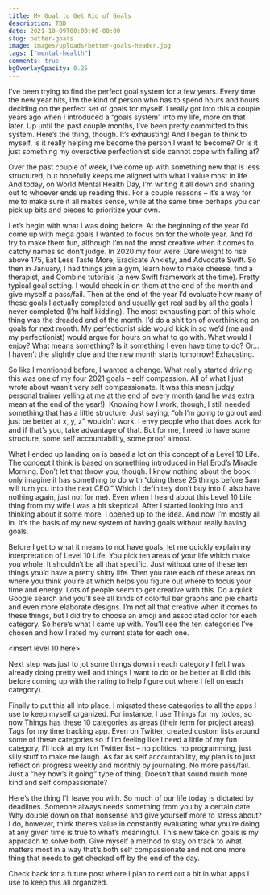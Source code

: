 ```yaml
---
title: My Goal to Get Rid of Goals
description: TBD
date: 2021-10-09T00:00:00-00:00
slug: better-goals
image: images/uploads/better-goals-header.jpg
tags: ["mental-health"]
comments: true
bgOverlayOpacity: 0.25
---
```


I’ve been trying to find the perfect goal system for a few years. Every time the new year hits, I’m the kind of person who has to spend hours and hours deciding on the perfect set of goals for myself. I really got into this a couple years ago when I introduced a “goals system” into my life, more on that later. Up until the past couple months, I’ve been pretty committed to this system. Here’s the thing, though. It’s exhausting! And I began to think to myself, is it really helping me become the person I want to become? Or is it just something my overactive perfectionist side cannot cope with failing at?

Over the past couple of week, I’ve come up with something new that is less structured, but hopefully keeps me aligned with what I value most in life. And today, on World Mental Health Day, I’m writing it all down and sharing out to whoever ends up reading this. For a couple reasons – it’s a way for me to make sure it all makes sense, while at the same time perhaps you can pick up bits and pieces to prioritize your own.

Let’s begin with what I was doing before. At the beginning of the year I’d come up with mega goals I wanted to focus on for the whole year. And I’d try to make them fun, although I’m not the most creative when it comes to catchy names so don’t judge. In 2020 my four were: Dare weight to rise above 175, Eat Less Taste More, Eradicate Anxiety, and Advocate Swift. So then in January, I had things join a gym, learn how to make cheese, find a therapist, and Combine tutorials (a new Swift framework at the time). Pretty typical goal setting. I would check in on them at the end of the month and give myself a pass/fail. Then at the end of the year I’d evaluate how many of these goals I actually completed and usually get real sad by all the goals I never completed (I’m half kidding). The most exhausting part of this whole thing was the dreaded end of the month. I’d do a shit ton of overthinking on goals for next month. My perfectionist side would kick in so we’d (me and my perfectionist) would argue for hours on what to go with. What would I enjoy? What means something? Is it something I even have time to do? Or… I haven’t the slightly clue and the new month starts tomorrow! Exhausting.

So like I mentioned before, I wanted a change. What really started driving this was one of my four 2021 goals – self compassion. All of what I just wrote about wasn’t very self compassionate. It was this mean judgy personal trainer yelling at me at the end of every month (and he was extra mean at the end of the year!). Knowing how I work, though, I still needed something that has a little structure. Just saying, “oh I’m going to go out and just be better at x, y, z” wouldn’t work. I envy people who that does work for and if that’s you, take advantage of that. But for me, I need to have some structure, some self accountability, some proof almost.

What I ended up landing on is based a lot on this concept of a Level 10 Life. The concept I think is based on something introduced in Hal Erod’s Miracle Morning. Don’t let that throw you, though. I know nothing about the book. I only imagine it has something to do with “doing these 25 things before 5am will turn you into the next CEO.” Which I definitely don’t buy into (I also have nothing again, just not for me). Even when I heard about this Level 10 Life thing from my wife I was a bit skeptical. After I started looking into and thinking about it some more, I opened up to the idea. And now I’m mostly all in. It’s the basis of my new system of having goals without really having goals.

Before I get to what it means to not have goals, let me quickly explain my interpretation of Level 10 Life. You pick ten areas of your life which make you whole. It shouldn’t be all that specific. Just without one of these ten things you’d have a pretty shitty life. Then you rate each of these areas on where you think you’re at which helps you figure out where to focus your time and energy. Lots of people seem to get creative with this. Do a quick Google search and you’ll see all kinds of colorful bar graphs and pie charts and even more elaborate designs. I’m not all that creative when it comes to these things, but I did try to choose an emoji and associated color for each category. So here’s what I came up with. You’ll see the ten categories I’ve chosen and how I rated my current state for each one.

<insert level 10 here>

Next step was just to jot some things down in each category I felt I was already doing pretty well and things I want to do or be better at (I did this before coming up with the rating to help figure out where I fell on each category).

Finally to put this all into place, I migrated these categories to all the apps I use to keep myself organized. For instance, I use Things for my todos, so now Things has these 10 categories as areas (their term for project areas). Tags for my time tracking app. Even on Twitter, created custom lists around some of these categories so if I’m feeling like I need a little of my fun category, I’ll look at my fun Twitter list – no politics, no programming, just silly stuff to make me laugh. As far as self accountability, my plan is to just reflect on progress weekly and monthly by journaling. No more pass/fail. Just a “hey how’s it going” type of thing. Doesn’t that sound much more kind and self compassionate?

Here’s the thing I’ll leave you with. So much of our life today is dictated by deadlines. Someone always needs something from you by a certain date. Why double down on that nonsense and give yourself more to stress about? I do, however, think there’s value in constantly evaluating what you’re doing at any given time is true to what’s meaningful. This new take on goals is my approach to solve both. Give myself a method to stay on track to what matters most in a way that’s both self compassionate and not one more thing that needs to get checked off by the end of the day.

Check back for a future post where I plan to nerd out a bit in what apps I use to keep this all organized.
